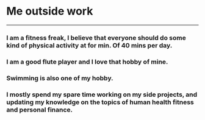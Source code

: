 # Me outside work

---
  
### I am a fitness freak, I believe that everyone should do some kind of physical activity at for min. Of 40 mins per day. 

### I am a good flute player and I love that hobby of mine.

### Swimming is also one of my hobby.
  
### I mostly spend my spare time working on my side projects, and updating my knowledge on the topics of human health fitness and personal finance.